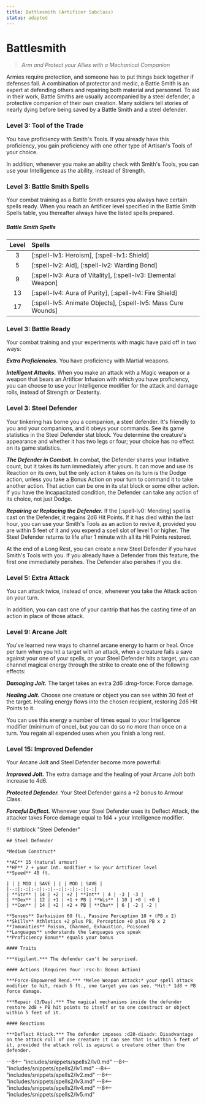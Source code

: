 ```yaml
---
title: Battlesmith (Artificer Subclass)
status: adapted
---
```


# Battlesmith

> *Arm and Protect your Allies with a Mechanical Companion*

Armies require protection, and someone has to put things back together if defenses fail. A combination  of protector and medic, a Battle Smith is an expert at defending others and repairing both material and personnel. To aid in their work, Battle Smiths are usually accompanied by a steel defender, a protective companion of their own creation. Many soldiers tell stories of nearly dying before being saved by a Battle Smith and a steel defender.

### Level 3: Tool of the Trade

You have proficiency with Smith's Tools. If you already have this proficiency, you gain proficiency with one other type of Artisan's Tools of your choice.

In addition, whenever you make an ability check with Smith's Tools, you can use your Intelligence as the ability, instead of Strength.

### Level 3: Battle Smith Spells

Your combat training as a Battle Smith ensures you always have certain spells ready. When you reach an Artificer level specified in the Battle Smith Spells table, you thereafter always have the listed spells prepared.

##### Battle Smith Spells

| Level | Spells |
|:-:|:--|
| 3 | [:spell-lv1: Heroism], [:spell-lv1: Shield] |
| 5 | [:spell-lv2: Aid], [:spell-lv2: Warding Bond] |
| 9 | [:spell-lv3: Aura of Vitality], [:spell-lv3: Elemental Weapon] |
| 13 | [:spell-lv4: Aura of Purity], [:spell-lv4: Fire Shield] |
| 17 | [:spell-lv5: Animate Objects], [:spell-lv5: Mass Cure Wounds] |

### Level 3: Battle Ready

Your combat training and your experiments with magic have paid off in two ways:

***Extra Proficiencies.*** You have proficiency with Martial weapons. 

***Intelligent Attacks.*** When you make an attack with a Magic weapon or a weapon that bears an Artificer Infusion with which you have proficiency, you can choose to use your Intelligence modifier for the attack and damage rolls, instead of Strength or Dexterity. 

### Level 3: Steel Defender

Your tinkering has borne you a companion, a steel defender. It's friendly to you and your companions, and it obeys your commands. See its game statistics in the Steel Defender stat block. You determine the creature's appearance and whether it has two legs or four; your choice has no effect on its game statistics.

***The Defender in Combat.*** In combat, the Defender shares your Initiative count, but it takes its turn immediately after yours. It can move and use its Reaction on its own, but the only action it takes on its turn is the Dodge action, unless you take a Bonus Action on your turn to command it to take another action. That action can be one in its stat block or some other action. If you have the Incapacitated condition, the Defender can take any action of its choice, not just Dodge.

***Repairing or Replacing the Defender.*** If the [:spell-lv0: Mending] spell is cast on the Defender, it regains 2d6 Hit Points. If it has died within the last hour, you can use your Smith's Tools as an action to revive it, provided you are within 5 feet of it and you expend a spell slot of level 1 or higher. The Steel Defender returns to life after 1 minute with all its Hit Points restored.

At the end of a Long Rest, you can create a new Steel Defender if you have Smith's Tools with you. If you already have a Defender from this feature, the first one immediately perishes. The Defender also perishes if you die.


### Level 5: Extra Attack

You can attack twice, instead of once, whenever you take the Attack action on your turn.

In addition, you can cast one of your cantrip that has the casting time of an action in place of those attack.

### Level 9: Arcane Jolt

You've learned new ways to channel arcane energy to harm or heal. Once per turn when you hit a target with an attack, when a creature fails a save against your one of your spells, or your Steel Defender hits a target, you can channel magical energy through the strike to create one of the following effects:

***Damaging Jolt.*** The target takes an extra 2d6 :dmg-force: Force damage.

***Healing Jolt.*** Choose one creature or object you can see within 30 feet of the target. Healing energy flows into the chosen recipient, restoring 2d6 Hit Points to it.

You can use this energy a number of times equal to your Intelligence modifier (minimum of once), but you can do so no more than once on a turn. You regain all expended uses when you finish a long rest.

### Level 15: Improved Defender

Your Arcane Jolt and Steel Defender become more powerful:

***Improved Jolt.*** The extra damage and the healing of your Arcane Jolt both increase to 4d6.

***Protected Defender.*** Your Steel Defender gains a +2 bonus to Armour Class.

***Forceful Deflect.*** Whenever your Steel Defender uses its Deflect Attack, the attacker takes Force damage equal to 1d4 + your Intelligence modifier.

!!! statblock "Steel Defender"

    ## Steel Defender

    *Medium Construct*

    **AC** 15 (natural armour)  
    **HP** 2 + your Int. modifier + 5x your Artificer level  
    **Speed** 40 ft.  

    | | | MOD | SAVE | | | MOD | SAVE |
    |--:|:-:|:-:|:-:|--:|:-:|:-:|:-:|
    | **Str** | 14 | +2 | +2 | **Int** | 4 | -3 | -3 |
    | **Dex** | 12 | +1 | +1 + PB | **Wis** | 10 | +0 | +0 |
    | **Con** | 14 | +2 | +2 + PB | **Cha** | 6 | -2 | -2 |

    **Senses** Darkvision 60 ft., Passive Perception 10 + (PB x 2)  
    **Skills** Athletics +2 plus PB, Perception +0 plus PB x 2  
    **Immunities** Poison, Charmed, Exhaustion, Poisoned  
    **Languages** understands the languages you speak  
    **Proficiency Bonus** equals your bonus   

    #### Traits

    ***Vigilant.*** The defender can't be surprised.  

    #### Actions (Requires Your :rsc-b: Bonus Action)

    ***Force-Empowered Rend.*** *Melee Weapon Attack:* your spell attack modifier to hit, reach 5 ft., one target you can see. *Hit:* 1d8 + PB force damage.  

    ***Repair (3/Day).*** The magical mechanisms inside the defender restore 2d8 + PB hit points to itself or to one construct or object within 5 feet of it.  

    #### Reactions

    ***Deflect Attack.*** The defender imposes :d20-disadv: Disadvantage on the attack roll of one creature it can see that is within 5 feet of it, provided the attack roll is against a creature other than the defender.

--8<-- "includes/snippets/spells2/lv0.md"
--8<-- "includes/snippets/spells2/lv1.md"
--8<-- "includes/snippets/spells2/lv2.md"
--8<-- "includes/snippets/spells2/lv3.md"
--8<-- "includes/snippets/spells2/lv4.md"
--8<-- "includes/snippets/spells2/lv5.md"